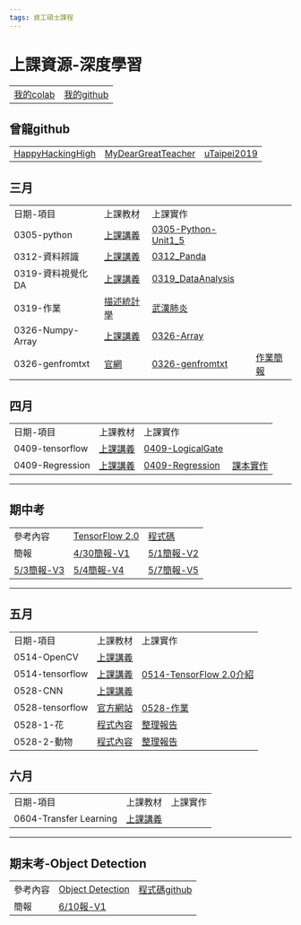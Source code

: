 ```yaml
---
tags: 資工碩士課程
---
```

# 上課資源-深度學習
<table>
    <tr>
        <td><a href="https://drive.google.com/drive/u/1/folders/1Ha8ZCcSur4HHxNS9fTE_t8AD7HBWKML6">我的colab</a></td>
        <td><a href="https://github.com/z8899852/DL">我的github</a></td>
    </tr>
</table>

## 曾龍github

<table>
    <tr>
        <td><a href="https://github.com/HappyHackingHigh">HappyHackingHigh</a></td>
        <td><a href="https://github.com/MyDearGreatTeacher">MyDearGreatTeacher</a></td>
        <td><a href="https://github.com/MyDearGreatTeacher/uTaipei2019">uTaipei2019</a></td>
    </tr>
</table>

## 三月

<table>

<tr>
<td>日期-項目</td>
<td>上課教材</td>
<td>上課實作</td>
</tr>

<tr>
    <td>0305-python</td>
    <td><a href="https://github.com/HappyHackingHigh/HappyPythonDay/tree/master/python">上課講義</a></td>
        <td><a href="https://github.com/z8899852/DL/blob/master/0305_Python_Unit1_5.ipynb">0305-Python-Unit1_5</a></td>
</tr>
<tr>
    <td>0312-資料辨識</td>
        <td><a href="https://github.com/PacktPublishing/Learning-Pandas-Second-Edition">上課講義</a></td>
        <td><a href="https://github.com/z8899852/DL/blob/master/0312_Panda.ipynb">0312_Panda</a></td>
</tr>
<tr>
    <td>0319-資料視覺化DA</td>
        <td><a href="https://github.com/MyDearGreatTeacher/AI4ALL/tree/master/%E8%B3%87%E6%96%99%E5%88%86%E6%9E%90">上課講義</a></td>
        <td><a href="https://github.com/z8899852/DL/blob/master/0319_DataAnalysis.ipynb">0319_DataAnalysis</a></td>
</tr>
<tr>
    <td>0319-作業</td>
        <td><a href="https://github.com/z8899852/DL/blob/master/0319_statistics.ipynb">描述統計學</a></td>
        <td><a href="https://github.com/z8899852/DL/blob/master/0319_covid19.ipynb">武漢肺炎</a></td>
</tr>
<tr>
    <td>0326-Numpy-Array</td>
        <td><a href="https://github.com/MyDearGreatTeacher/uTaipei2019/blob/master/PPT/1_1_numpy.pptx">上課講義</a></td>
        <td><a href="https://github.com/z8899852/DL/blob/master/0326_Array.ipynb">0326-Array</a></td>
</tr>
<tr>  
    <td>0326-genfromtxt</td>
        <td><a href="https://docs.scipy.org/doc/numpy/reference/generated/numpy.genfromtxt.html">官網</a></td>
        <td><a href="https://github.com/z8899852/DL/blob/master/0326_genfromtxt.ipynb">0326-genfromtxt</a></td>
        <td><a href="https://github.com/z8899852/DL/blob/master/4050C042-Numpy.pptx">作業簡報</a></td>
</tr>

</table>

## 四月

<table>

<tr>
<td>日期-項目</td>
<td>上課教材</td>
<td>上課實作</td>
        <td></td>

</tr>

<tr>
    <td>0409-tensorflow</td>
        <td><a href="https://colab.research.google.com/drive/1X89YzTkyUS53xkabV6QShDJOMZzeds69#scrollTo=uFbw24htjYoU">上課講義</a></td>
        <td><a href="https://colab.research.google.com/drive/1BFETWIv0ndlnpjMcN5DS_xkLVaUC3fHP#scrollTo=SMfzTJG7xFHq">0409-LogicalGate</a></td>
        <td></td>
</tr>
<tr>
    <td>0409-Regression</td>
        <td><a href="https://github.com/MyDearGreatTeacher/DL2020/blob/master/%E6%8E%A8%E8%96%A6%E6%95%99%E7%A7%91%E6%9B%B8.md">上課講義</a></td>
        <td><a href="https://github.com/z8899852/DL/blob/master/0409-Regression.md">0409-Regression</a></td>
        <td><a href="https://github.com/taipeitechmmslab/MMSLAB-TF2">課本實作</a></td>
</tr>


</table>

---

## 期中考

<table>

<tr>
    <td>參考內容</td>
        <td><a href="https://www.books.com.tw/products/0010847790?sloc=main">TensorFlow 2.0</a></td>
        <td><a href="https://github.com/taipeitechmmslab/MMSLAB-TF2
">程式碼</a></td>
</tr>
    <tr>
    <td>簡報</td>
        <td><a href="https://github.com/z8899852/DL/blob/master/%E6%9C%9F%E4%B8%AD%E5%A0%B1%E5%91%8A/4050C042-%E5%A4%9A%E9%A1%9E%E5%88%A5%E5%88%86%E9%A1%9E%E5%95%8F%E9%A1%8CV1.pptx">4/30簡報-V1</a></td>
        <td><a href="https://github.com/z8899852/DL/blob/master/%E6%9C%9F%E4%B8%AD%E5%A0%B1%E5%91%8A/4050C042-%E5%A4%9A%E9%A1%9E%E5%88%A5%E5%88%86%E9%A1%9E%E5%95%8F%E9%A1%8CV2.pptx">5/1簡報-V2</a></td>
</tr>
    <tr>
        <td><a href="https://github.com/z8899852/DL/blob/master/%E6%9C%9F%E4%B8%AD%E5%A0%B1%E5%91%8A/4050C042-%E5%A4%9A%E9%A1%9E%E5%88%A5%E5%88%86%E9%A1%9E%E5%95%8F%E9%A1%8CV3.pptx">5/3簡報-V3</a></td>
        <td><a href="https://github.com/z8899852/DL/blob/master/%E6%9C%9F%E4%B8%AD%E5%A0%B1%E5%91%8A/4050C042-%E5%A4%9A%E9%A1%9E%E5%88%A5%E5%88%86%E9%A1%9E%E5%95%8F%E9%A1%8CV4.pptx">5/4簡報-V4</a></td>
        <td><a href="https://github.com/z8899852/DL/blob/master/%E6%9C%9F%E4%B8%AD%E5%A0%B1%E5%91%8A/4050C042-%E5%A4%9A%E9%A1%9E%E5%88%A5%E5%88%86%E9%A1%9E%E5%95%8F%E9%A1%8CV5.pptx">5/7簡報-V5</a></td>
</tr>

</table>

---

## 五月

<table>

<tr>
<td>日期-項目</td>
<td>上課教材</td>
<td>上課實作</td>
</tr>

<tr>
    <td>0514-OpenCV</td>
        <td><a href="https://github.com/MyDearGreatTeacher/AISec_2020/tree/master/opencv">上課講義</a></td>
        <td></td>
</tr>
<tr>
    <td>0514-tensorflow</td>
        <td><a href="https://github.com/MyDearGreatTeacher/DL2020/tree/master/TF2">上課講義</a></td>
        <td><a href="https://github.com/z8899852/DL/blob/master/0514_tensorflow_unit01.ipynb">0514-TensorFlow 2.0介紹</a></td>
</tr>

<tr>
    <td>0528-CNN</td>
        <td><a href="https://github.com/MyDearGreatTeacher/DL2020/tree/master/CNN">上課講義</a></td>
        <td><a href=""></a></td>
</tr>
<tr>
    <td>0528-tensorflow</td>
        <td><a href="https://www.tensorflow.org/tutorials">官方網站</a></td>
        <td><a href="https://www.tensorflow.org/tutorials/load_data/images">0528-作業</a></td>
</tr>
<tr>
    <td>0528-1-花</td>
        <td><a href="https://github.com/z8899852/DL/blob/master/0528_tensorflow_images.ipynb">程式內容</a></td>
        <td><a href="">整理報告</a></td>
</tr>
<tr>
    <td>0528-2-動物</td>
        <td><a href="https://github.com/z8899852/DL/blob/master/0528_classification.ipynb">程式內容</a></td>
        <td><a href="">整理報告</a></td>
</tr>



</table>

## 六月

<table>

<tr>
<td>日期-項目</td>
<td>上課教材</td>
<td>上課實作</td>
</tr>

<tr>
    <td>0604-Transfer Learning</td>
        <td><a href="">上課講義</a></td>
        <td><a href=""></a></td>
</tr>

</table>

---

## 期末考-Object Detection


<table>

<tr>
    <td>參考內容</td>
        <td><a href="https://www.tensorflow.org/hub/tutorials/object_detection">Object Detection</a></td>
        <td><a href="https://github.com/tensorflow/hub/blob/master/examples/colab/object_detection.ipynb
">程式碼github</a></td>
</tr>
    <tr>
    <td>簡報</td>
        <td><a href="https://github.com/z8899852/DL/blob/master/%E6%9C%9F%E6%9C%AB%E5%A0%B1%E5%91%8A/4050C042-%E6%9C%9F%E6%9C%AB%E5%A0%B1%E5%91%8A.pptx">6/10報-V1</a></td>
        <td></td>
</tr>


</table>

